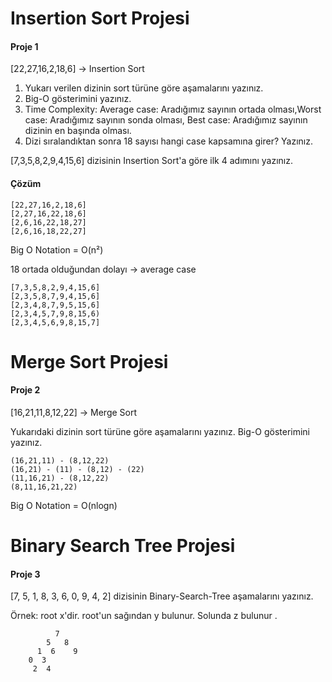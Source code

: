 

# Insertion Sort Projesi

#### Proje 1
[22,27,16,2,18,6] -> Insertion Sort

1. Yukarı verilen dizinin sort türüne göre aşamalarını yazınız.
2. Big-O gösterimini yazınız.
3. Time Complexity: Average case: Aradığımız sayının ortada olması,Worst case: Aradığımız sayının sonda olması, Best case: Aradığımız sayının dizinin en başında olması.
4. Dizi sıralandıktan sonra 18 sayısı hangi case kapsamına girer? Yazınız.

[7,3,5,8,2,9,4,15,6] dizisinin Insertion Sort'a göre ilk 4 adımını yazınız.

#### Çözüm

    [22,27,16,2,18,6]
    [2,27,16,22,18,6]
    [2,6,16,22,18,27]
    [2,6,16,18,22,27]

Big O Notation = O(n²)

18 ortada olduğundan dolayı → average case

    [7,3,5,8,2,9,4,15,6]
    [2,3,5,8,7,9,4,15,6]
    [2,3,4,8,7,9,5,15,6]
    [2,3,4,5,7,9,8,15,6)
    [2,3,4,5,6,9,8,15,7]
    
# Merge Sort Projesi
    
#### Proje 2
[16,21,11,8,12,22] -> Merge Sort

Yukarıdaki dizinin sort türüne göre aşamalarını yazınız.
Big-O gösterimini yazınız.

    (16,21,11) - (8,12,22)
    (16,21) - (11) - (8,12) - (22)
    (11,16,21) - (8,12,22)
    (8,11,16,21,22)
    
Big O Notation = O(nlogn)

# Binary Search Tree Projesi

#### Proje 3
[7, 5, 1, 8, 3, 6, 0, 9, 4, 2] dizisinin Binary-Search-Tree aşamalarını yazınız.

Örnek: root x'dir. root'un sağından y bulunur. Solunda z bulunur .

              7
            5   8
          1  6    9
        0  3       
         2  4
            
